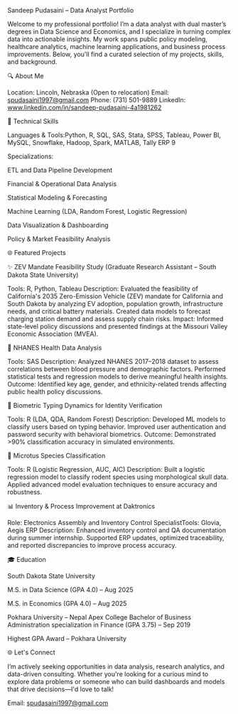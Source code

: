 Sandeep Pudasaini – Data Analyst Portfolio

Welcome to my professional portfolio! I’m a data analyst with dual master’s degrees in Data Science and Economics, and I specialize in turning complex data into actionable insights. My work spans public policy modeling, healthcare analytics, machine learning applications, and business process improvements. Below, you'll find a curated selection of my projects, skills, and background.

🔍 About Me

Location: Lincoln, Nebraska (Open to relocation)
Email: spudasaini1997@gmail.com
Phone: (731) 501-9889
LinkedIn: www.linkedin.com/in/sandeep-pudasaini-4a1981262

🔹 Technical Skills

Languages & Tools:Python, R, SQL, SAS, Stata, SPSS, Tableau, Power BI, MySQL, Snowflake, Hadoop, Spark, MATLAB, Tally ERP 9

Specializations:

ETL and Data Pipeline Development

Financial & Operational Data Analysis

Statistical Modeling & Forecasting

Machine Learning (LDA, Random Forest, Logistic Regression)

Data Visualization & Dashboarding

Policy & Market Feasibility Analysis

🌐 Featured Projects

✨ ZEV Mandate Feasibility Study (Graduate Research Assistant – South Dakota State University)

Tools: R, Python, Tableau
Description: Evaluated the feasibility of California's 2035 Zero-Emission Vehicle (ZEV) mandate for California and South Dakota by analyzing EV adoption, population growth, infrastructure needs, and critical battery materials. Created data models to forecast charging station demand and assess supply chain risks. 
Impact: Informed state-level policy discussions and presented findings at the Missouri Valley Economic Association (MVEA).

🧰 NHANES Health Data Analysis

Tools: SAS
Description: Analyzed NHANES 2017–2018 dataset to assess correlations between blood pressure and demographic factors. Performed statistical tests and regression models to derive meaningful health insights.
Outcome: Identified key age, gender, and ethnicity-related trends affecting public health policy discussions.

🔐 Biometric Typing Dynamics for Identity Verification

Tools: R (LDA, QDA, Random Forest)
Description: Developed ML models to classify users based on typing behavior. Improved user authentication and password security with behavioral biometrics.
Outcome: Demonstrated >90% classification accuracy in simulated environments.

🔬 Microtus Species Classification

Tools: R (Logistic Regression, AUC, AIC)
Description: Built a logistic regression model to classify rodent species using morphological skull data. Applied advanced model evaluation techniques to ensure accuracy and robustness.

📊 Inventory & Process Improvement at Daktronics

Role: Electronics Assembly and Inventory Control SpecialistTools: Glovia, Aegis ERP 
Description: Enhanced inventory control and QA documentation during summer internship. Supported ERP updates, optimized traceability, and reported discrepancies to improve process accuracy.

🎓 Education

South Dakota State University

M.S. in Data Science (GPA 4.0) – Aug 2025

M.S. in Economics (GPA 4.0) – Aug 2025

Pokhara University – Nepal
Apex College
Bachelor of Business Administration specialization in Finance (GPA 3.75) – Sep 2019

Highest GPA Award – Pokhara University

🌐 Let's Connect

I’m actively seeking opportunities in data analysis, research analytics, and data-driven consulting. Whether you're looking for a curious mind to explore data problems or someone who can build dashboards and models that drive decisions—I'd love to talk!

Email: spudasaini1997@gmail.com

